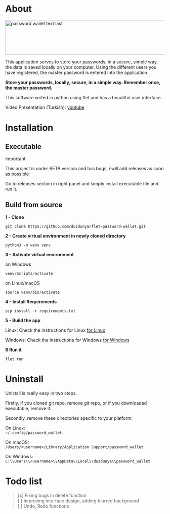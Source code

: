 # About
<img width="700" height="109" alt="password wallet text last" src="https://github.com/user-attachments/assets/28f025de-0cce-426f-a503-8cdd65a6077d" />

This application serves to store your passwords, in a secure, simple way, the data is saved locally on your computer. Using the different users you have registered, the master password is entered into the application. 

**Store your passwords, locally, secure, in a simple way. Remember once, the master password.**

This software writed in python using flet and has a beautiful user interface.

Video Presentation (Turkish):
[youtube](https://www.youtube.com/watch?v=0g_oMW8kKD8&feature=youtu.be)

# Installation

## Executable

> [!IMPORTANT]
> This project is under BETA version and has bugs, i will add releases as soon as possible

Go to releases section in right panel and simply install executable file and run it.

## Build from source
**1 - Clone**
```
git clone https://github.com/duzdunya/flet-password-wallet.git
```
**2 - Create virtual environment in newly cloned directory**
```
python3 -m venv venv
```
**3 - Activate virtual environment**

on Windows
```
venv/Scripts/activate
```

on Linux/macOS
```
source venv/bin/activate
```
**4 - Install Requirements**
```
pip install -r requirements.txt
```

**5 - Build the app**

Linux:
Check the instructions for Linux
[for Linux](https://flet.dev/docs/publish/linux)

Windows:
Check the instructions for Windows
[for Windows](https://flet.dev/docs/publish/windows)

**6 Run it**
```
flet run
```
# Uninstall
Unistall is really easy in two steps.

Firstly,
if you cloned git repo, remove git repo, or if you downloaded executable, remove it.

Secondly,
remove these directories specific to your platform:

On Linux:<br>
```~/.config/password_wallet```

On macOS:<br>
```/Users/<username>/Library/Application Support/password_wallet```

On Windows:<br>
```C:\\Users\\<username>\\AppData\\Local\\duzdunya\\password_wallet```

# Todo list
> [x] Fixing bugs in delete function <br>
> [ ] Improving interface design, adding blurred background <br>
> [ ] Undo, Redo functions <br>
